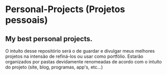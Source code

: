 # Personal-Projects (Projetos pessoais)
## My best personal projects.

O intuíto desse repositório será o de guardar e divulgar meus melhores projetos na intensão de refiná-los ou usar como portfólio.
Estarão organizados por pastas devidamente renomeadas de acordo com o intuíto do projeto (site, blog, programas, app's, etc...)
